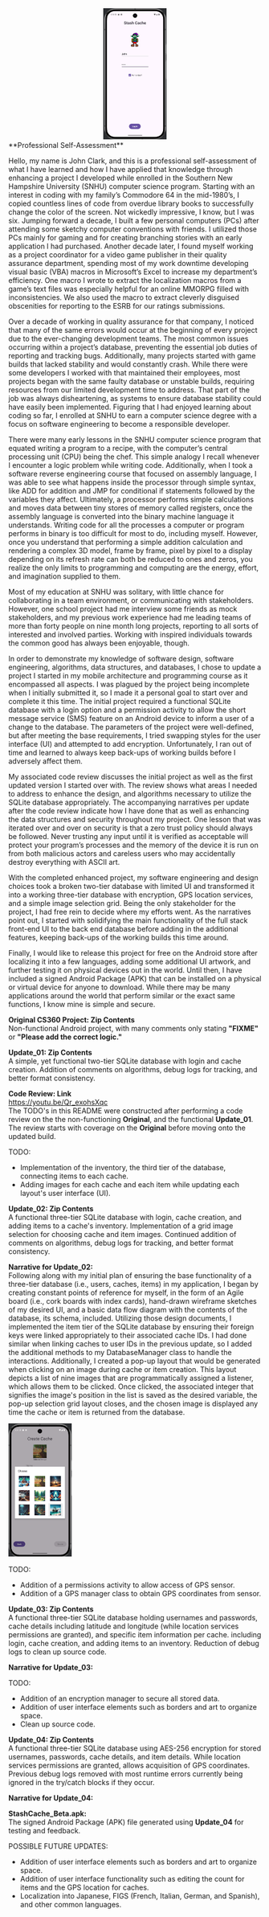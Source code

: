 <div align="center">
           <img src="images/Login.png" alt="Broken Image" width="25%" />
</div>
**Professional Self-Assessment**  

Hello, my name is John Clark, and this is a professional self-assessment of what I have learned and how I have applied that knowledge through enhancing a project I developed while enrolled in the Southern New Hampshire University (SNHU) computer science program. Starting with an interest in coding with my family’s Commodore 64 in the mid-1980’s, I copied countless lines of code from overdue library books to successfully change the color of the screen. Not wickedly impressive, I know, but I was six. Jumping forward a decade, I built a few personal computers (PCs) after attending some sketchy computer conventions with friends. I utilized those PCs mainly for gaming and for creating branching stories with an early application I had purchased. Another decade later,  I found myself working as a project coordinator for a video game publisher in their quality assurance department, spending most of my work downtime developing visual basic (VBA) macros in Microsoft’s Excel to increase my department’s efficiency. One macro I wrote to extract the localization macros from a game’s text files was especially helpful for an online MMORPG filled with inconsistencies. We also used the macro to extract cleverly disguised obscenities for reporting to the ESRB for our ratings submissions.  
           
Over a decade of working in quality assurance for that company, I noticed that many of the same errors would occur at the beginning of every project due to the ever-changing development teams. The most common issues occurring within a project’s database, preventing the essential job duties of reporting and tracking bugs. Additionally, many projects started with game builds that lacked stability and would constantly crash. While there were some developers I worked with that maintained their employees, most projects began with the same faulty database or unstable builds, requiring resources from our limited development time to address. That part of the job was always disheartening, as systems to ensure database stability could have easily been implemented. Figuring that I had enjoyed learning about coding so far, I enrolled at SNHU to earn a computer science degree with a focus on software engineering to become a responsible developer.  
           
There were many early lessons in the SNHU computer science program that equated writing a program to a recipe, with the computer’s central processing unit (CPU) being the chef. This simple analogy I recall whenever I encounter a logic problem while writing code. Additionally, when I took a software reverse engineering course that focused on assembly language, I was able to see what happens inside the processor through simple syntax, like ADD for addition and JMP for conditional if statements followed by the variables they affect. Ultimately, a processor performs simple calculations and moves data between tiny stores of memory called registers, once the assembly language is converted into the binary machine language it understands. Writing code for all the processes a computer or program performs in binary is too difficult for most to do, including myself. However, once you understand that performing a simple addition calculation and rendering a complex 3D model, frame by frame, pixel by pixel to a display depending on its refresh rate can both be reduced to ones and zeros, you realize the only limits to programming and computing are the energy, effort, and imagination supplied to them.  
           
Most of my education at SNHU was solitary, with little chance for collaborating in a team environment, or communicating with stakeholders. However, one school project had me interview some friends as mock stakeholders, and my previous work experience had me leading teams of more than forty people on nine month long projects, reporting to all sorts of interested and involved parties. Working with inspired individuals towards the common good has always been enjoyable, though.  

In order to demonstrate my knowledge of software design, software engineering, algorithms, data structures, and databases, I chose to update a project I started in my mobile architecture and programming course as it encompassed all aspects. I was plagued by the project being incomplete when I initially submitted it, so I made it a personal goal to start over and complete it this time. The initial project required a functional SQLite database with a login option and a permission activity to allow the short message service (SMS) feature on an Android device to inform a user of a change to the database. The parameters of the project were well-defined, but after meeting the base requirements, I tried swapping styles for the user interface (UI) and attempted to add encryption. Unfortunately, I ran out of time and learned to always keep back-ups of working builds before I adversely affect them.  
           
My associated code review discusses the initial project as well as the first updated version I started over with. The review shows what areas I needed to address to enhance the design, and algorithms necessary to utilize the SQLite database appropriately. The accompanying narratives per update after the code review indicate how I have done that as well as enhancing the data structures and security throughout my project. One lesson that was iterated over and over on security is that a zero trust policy should always be followed. Never trusting any input until it is verified as acceptable will protect your program’s processes and the memory of the device it is run on from both malicious actors and careless users who may accidentally destroy everything with ASCII art.  
           
With the completed enhanced project, my software engineering and design choices took a broken two-tier database with limited UI and transformed it into a working three-tier database with encryption, GPS location services, and a simple image selection grid.  Being the only stakeholder for the project, I had free rein to decide where my efforts went. As the narratives point out, I started with solidifying the main functionality of the full stack front-end UI to the back end database before adding in the additional features, keeping back-ups of the working builds this time around.  
           
Finally, I would like to release this project for free on the Android store after localizing it into a few languages, adding some additional UI artwork, and further testing it on physical devices out in the world. Until then, I have included a signed Android Package (APK) that can be installed on a physical or virtual device for anyone to download. While there may be many applications around the world that perform similar or the exact same functions, I know mine is simple and secure.  

**Original CS360 Project: Zip Contents**  
Non-functional Android project, with many comments only stating **"FIXME"** or **"Please add the correct logic."**

**Update_01: Zip Contents**   
A simple, yet functional two-tier SQLite database with login and cache creation. Addition of comments on algorithms, debug logs for tracking, and better format consistency.  

**Code Review: Link**  
https://youtu.be/Qr_exohsXqc  
The TODO's in this README were constructed after performing a code review on the the non-functioning **Original**, 
and the functional **Update_01**. The review starts with coverage on the **Original** before moving onto the updated build.  

TODO:
- Implementation of the inventory, the third tier of the database, connecting items to each cache.
- Adding images for each cache and each item while updating each layout's user interface (UI).
  
                
**Update_02: Zip Contents**  
A functional three-tier SQLite database with login, cache creation, and adding items to a cache's inventory.
Implementation of a grid image selection for choosing cache and item images.
Continued addition of comments on algorithms, debug logs for tracking, and better format consistency.  

**Narrative for Update_02:**  
Following along with my initial plan of ensuring the base functionality of a three-tier database (i.e., users, caches, items) in my application, I began by creating constant points of reference for myself, in the form of an Agile board (i.e., cork boards with index cards), hand-drawn wireframe sketches of my desired UI, and a basic data flow diagram with the contents of the database, its schema, included. Utilizing those design documents, I implemented the item tier of the SQLite database by ensuring their foreign keys were linked appropriately to their associated cache IDs. I had done similar when linking caches to user IDs in the previous update, so I added the additional methods to my DatabaseManager class to handle the interactions. Additionally, I created a pop-up layout that would be generated when clicking on an image during cache or item creation. This layout depicts a list of nine images that are programmatically assigned a listener, which allows them to be clicked. Once clicked, the associated integer that signifies the image's position in the list is saved as the desired variable, the pop-up selection grid layout closes, and the chosen image is displayed any time the cache or item is returned from the database. 

<img src="images/CreateCacheItemGrid.png" alt="Broken Image" width="25%" />


TODO:
- Addition of a permissions activity to allow access of GPS sensor.
- Addition of a GPS manager class to obtain GPS coordinates from sensor.



**Update_03: Zip Contents**  
A functional three-tier SQLite database holding usernames and passwords, cache details including latitude
and longitude (while location services permissions are granted), and specific item information per cache.
including login, cache creation, and adding items to an inventory.
Reduction of debug logs to clean up source code.  

**Narrative for Update_03:**  

TODO:
- Addition of an encryption manager to secure all stored data.
- Addition of user interface elements such as borders and art to organize space.
- Clean up source code.



**Update_04: Zip Contents**  
A functional three-tier SQLite database using AES-256 encryption for stored usernames, passwords, cache
details, and item details. While location services permissions are granted, allows acquisition of GPS
coordinates. Previous debug logs removed with most runtime errors currently being ignored in the try/catch
blocks if they occur. 

**Narrative for Update_04:**


**StashCache_Beta.apk:**  
The signed Android Package (APK) file generated using **Update_04** for testing and feedback.

POSSIBLE FUTURE UPDATES: 
- Addition of user interface elements such as borders and art to organize space.
- Addition of user interface functionality such as editing the count for items and the GPS location for caches. 
- Localization into Japanese, FIGS (French, Italian, German, and Spanish), and other common languages.
